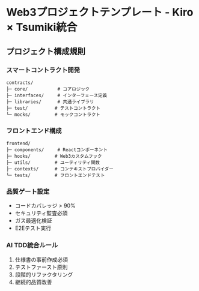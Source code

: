 # Web3プロジェクトテンプレート - Kiro × Tsumiki統合

## プロジェクト構成規則

### スマートコントラクト開発
```
contracts/
├─ core/           # コアロジック
├─ interfaces/     # インターフェース定義
├─ libraries/      # 共通ライブラリ
├─ test/          # テストコントラクト
└─ mocks/         # モックコントラクト
```

### フロントエンド構成
```
frontend/
├─ components/     # Reactコンポーネント
├─ hooks/         # Web3カスタムフック
├─ utils/         # ユーティリティ関数
├─ contexts/      # コンテキストプロバイダー
└─ tests/         # フロントエンドテスト
```

### 品質ゲート設定
- コードカバレッジ > 90%
- セキュリティ監査必須
- ガス最適化検証
- E2Eテスト実行

### AI TDD統合ルール
1. 仕様書の事前作成必須
2. テストファースト原則
3. 段階的リファクタリング
4. 継続的品質改善